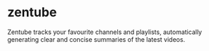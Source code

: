 # zentube
Zentube tracks your favourite channels and playlists, automatically generating clear and concise summaries of the latest videos. 
